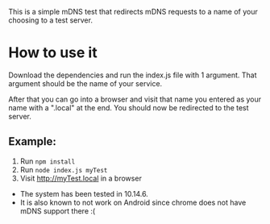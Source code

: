 This is a simple mDNS test that redirects mDNS requests to a name of your choosing to a test server.

# How to use it
Download the dependencies and run the index.js file with 1 argument. That argument should be the name of your service.

After that you can go into a browser and visit that name you entered as your name with a ".local" at the end. You should now be redirected to the test server.

## Example:
1. Run `npm install`
2. Run `node index.js myTest`
3. Visit http://myTest.local in a browser

* The system has been tested in 10.14.6.
* It is also known to not work on Android since chrome does not have mDNS support there :(
